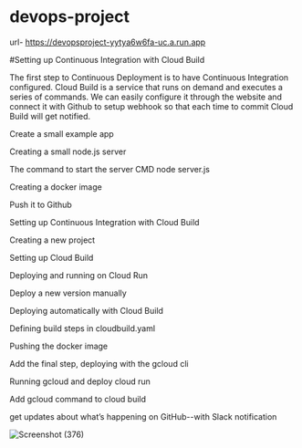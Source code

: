 # devops-project
url- https://devopsproject-yytya6w6fa-uc.a.run.app

#Setting up Continuous Integration with Cloud Build

The first step to Continuous Deployment is to have Continuous Integration configured. Cloud Build is a service that runs on demand and executes a series of commands. We can easily configure it through the website and connect it with Github to setup webhook so that each time to commit Cloud Build will get notified.

Create a small example app

Creating a small node.js server

The command to start the server
CMD node server.js

Creating a docker image

Push it to Github

Setting up Continuous Integration with Cloud Build

Creating a new project

Setting up Cloud Build

Deploying and running on Cloud Run

Deploy a new version manually

Deploying automatically with Cloud Build

Defining build steps in cloudbuild.yaml

Pushing the docker image

Add the final step, deploying with the gcloud cli

Running gcloud and deploy cloud run

Add gcloud command to cloud build


get updates about what’s happening on GitHub--with Slack notification

![Screenshot (376)](https://user-images.githubusercontent.com/79751930/121505001-0744b780-ca15-11eb-9c13-535f503026b5.png)



